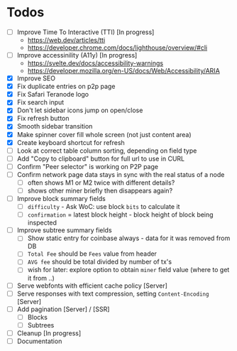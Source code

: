 # Todos

- [ ] Improve Time To Interactive (TTI) [In progress]
  - https://web.dev/articles/tti
  - https://developer.chrome.com/docs/lighthouse/overview/#cli
- [ ] Improve accessinility (A11y) [In progress]
  - https://svelte.dev/docs/accessibility-warnings
  - https://developer.mozilla.org/en-US/docs/Web/Accessibility/ARIA
- [x] Improve SEO
- [x] Fix duplicate entries on p2p page
- [x] Fix Safari Teranode logo
- [x] Fix search input
- [x] Don't let sidebar icons jump on open/close
- [x] Fix refresh button
- [x] Smooth sidebar transition
- [x] Make spinner cover fill whole screen (not just content area)
- [x] Create keyboard shortcut for refresh
- [ ] Look at correct table column sorting, depending on field type
- [ ] Add "Copy to clipboard" button for full url to use in CURL
- [ ] Confirm "Peer selector" is working on P2P page
- [ ] Confirm network page data stays in sync with the real status of a node
  - [ ] often shows M1 or M2 twice with different details?
  - [ ] shows other miner briefly then disappears again?
- [ ] Improve block summary fields
  - [ ] `difficulty` - Ask WoC: use block `bits` to calculate it
  - [ ] `confirmation` = latest block height - block height of block being inspected
- [ ] Improve subtree summary fields
  - [ ] Show static entry for coinbase always - data for it was removed from DB
  - [ ] `Total Fee` should be `Fees` value from header
  - [ ] `AVG fee` should be total divided by number of tx's
  - [ ] wish for later: explore option to obtain `miner` field value (where to get it from ..)
- [ ] Serve webfonts with efficient cache policy [Server]
- [ ] Serve responses with text compression, setting `Content-Encoding` [Server]
- [ ] Add pagination [Server] / [SSR]
  - [ ] Blocks
  - [ ] Subtrees
- [ ] Cleanup [In progress]
- [ ] Documentation

